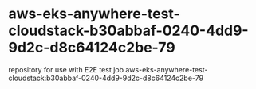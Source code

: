 # aws-eks-anywhere-test-cloudstack-b30abbaf-0240-4dd9-9d2c-d8c64124c2be-79
repository for use with E2E test job aws-eks-anywhere-test-cloudstack:b30abbaf-0240-4dd9-9d2c-d8c64124c2be-79
